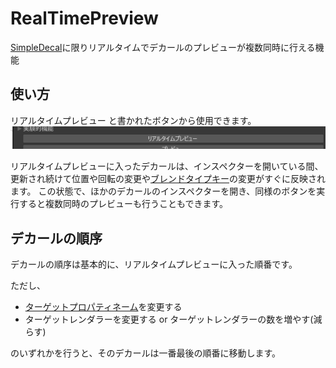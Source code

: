 # RealTimePreview

[SimpleDecal](/docs/Reference/SimpleDecal)に限りリアルタイムでデカールのプレビューが複数同時に行える機能

## 使い方

リアルタイムプレビュー と書かれたボタンから使用できます。
![RealTimePreviewButton](../img/RealTimePreviewButton.png)

リアルタイムプレビューに入ったデカールは、インスペクターを開いている間、更新され続けて位置や回転の変更や[ブレンドタイプキー](/docs/Reference/Common/BlendTypeKey.md)の変更がすぐに反映されます。
この状態で、ほかのデカールのインスペクターを開き、同様のボタンを実行すると複数同時のプレビューも行うこともできます。

## デカールの順序

デカールの順序は基本的に、リアルタイムプレビューに入った順番です。

ただし、

- [ターゲットプロパティネーム](/docs/Reference/Common/TargetPropertyName.md)を変更する
- ターゲットレンダラーを変更する or ターゲットレンダラーの数を増やす(減らす)

のいずれかを行うと、そのデカールは一番最後の順番に移動します。
